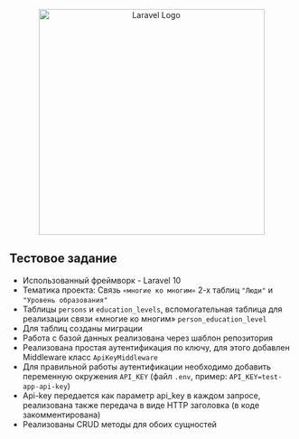 <p align="center"><a href="https://laravel.com" target="_blank"><img src="https://raw.githubusercontent.com/laravel/art/master/logo-lockup/5%20SVG/2%20CMYK/1%20Full%20Color/laravel-logolockup-cmyk-red.svg" width="400" alt="Laravel Logo"></a></p>

## Тестовое задание

- Использованный фреймворк - Laravel 10
- Тематика проекта: Связь <code>«многие ко многим»</code> 2-х таблиц <code>"Люди"</code> и <code>"Уровень образования"</code>
- Таблицы <code>persons</code> и <code>education_levels</code>, вспомогательная таблица для реализации связи «многие ко многим» <code>person_education_level</code>
- Для таблиц созданы миграции
- Работа с базой данных реализована через шаблон репозитория
- Реализована простая аутентификация по ключу, для этого добавлен Middleware класс <code>ApiKeyMiddleware</code>
- Для правильной работы аутентификации необходимо добавить переменную окружения <code>API_KEY</code> (файл <code>.env</code>, пример: <code>API_KEY=test-app-api-key</code>)
- Api-key передается как параметр api_key в каждом запросе, реализована также передача в виде HTTP заголовка (в коде закомментирована)
- Реализованы CRUD методы для обоих сущностей
